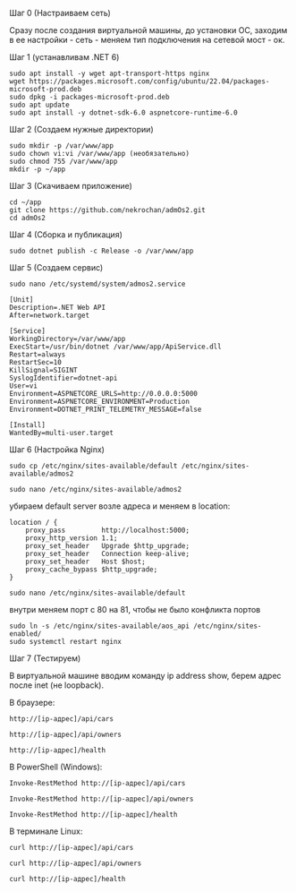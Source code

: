 Шаг 0 (Настраиваем сеть)

Сразу после создания виртуальной машины, до установки ОС, заходим в ее настройки - сеть - меняем тип подключения на сетевой мост - ок.

Шаг 1 (устанавливам .NET 6)

```
sudo apt install -y wget apt-transport-https nginx
wget https://packages.microsoft.com/config/ubuntu/22.04/packages-microsoft-prod.deb
sudo dpkg -i packages-microsoft-prod.deb
sudo apt update
sudo apt install -y dotnet-sdk-6.0 aspnetcore-runtime-6.0
```

Шаг 2 (Создаем нужные директории)


```
sudo mkdir -p /var/www/app
sudo chown vi:vi /var/www/app (необязательно)
sudo chmod 755 /var/www/app
mkdir -p ~/app
```

Шаг 3 (Скачиваем приложение)

```
cd ~/app
git clone https://github.com/nekrochan/admOs2.git
cd admOs2
```

Шаг 4 (Сборка и публикация)

```
sudo dotnet publish -c Release -o /var/www/app
```

Шаг 5 (Создаем сервис)

```
sudo nano /etc/systemd/system/admos2.service
```

```
[Unit]
Description=.NET Web API
After=network.target

[Service]
WorkingDirectory=/var/www/app
ExecStart=/usr/bin/dotnet /var/www/app/ApiService.dll
Restart=always
RestartSec=10
KillSignal=SIGINT
SyslogIdentifier=dotnet-api
User=vi
Environment=ASPNETCORE_URLS=http://0.0.0.0:5000
Environment=ASPNETCORE_ENVIRONMENT=Production
Environment=DOTNET_PRINT_TELEMETRY_MESSAGE=false

[Install]
WantedBy=multi-user.target
```

Шаг 6 (Настройка Nginx)

```
sudo cp /etc/nginx/sites-available/default /etc/nginx/sites-available/admos2
```

```
sudo nano /etc/nginx/sites-available/admos2
```

убираем default server возле адреса и меняем в location:

```
location / {
    proxy_pass         http://localhost:5000;
    proxy_http_version 1.1;
    proxy_set_header   Upgrade $http_upgrade;
    proxy_set_header   Connection keep-alive;
    proxy_set_header   Host $host;
    proxy_cache_bypass $http_upgrade;
}
```

```
sudo nano /etc/nginx/sites-available/default
```

внутри меняем порт с 80 на 81, чтобы не было конфликта портов

```
sudo ln -s /etc/nginx/sites-available/aos_api /etc/nginx/sites-enabled/
sudo systemctl restart nginx
```

Шаг 7 (Тестируем)

В виртуальной машине вводим команду ip address show, берем адрес после inet (не loopback).

В браузере:

```
http://[ip-адрес]/api/cars
```

```
http://[ip-адрес]/api/owners
```

```
http://[ip-адрес]/health
```

В PowerShell (Windows):

```
Invoke-RestMethod http://[ip-адрес]/api/cars

Invoke-RestMethod http://[ip-адрес]/api/owners

Invoke-RestMethod http://[ip-адрес]/health
```

В терминале Linux:

```
curl http://[ip-адрес]/api/cars

curl http://[ip-адрес]/api/owners

curl http://[ip-адрес]/health
```
